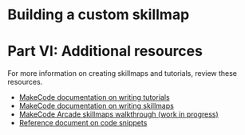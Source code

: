 # Building a custom skillmap
# Part VI: Additional resources

For more information on creating skillmaps and tutorials, review these resources.

-   [MakeCode documentation on writing tutorials](https://makecode.com/writing-docs/tutorials)
-   [MakeCode documentation on writing skillmaps](https://makecode.com/writing-docs/skillmaps)
-   [MakeCode Arcade skillmaps walkthrough (work in progress)](https://arcade.makecode.com/courses/tut-tut/tutorial-tutorial)
-   [Reference document on code snippets](https://makecode.com/writing-docs/snippets)
